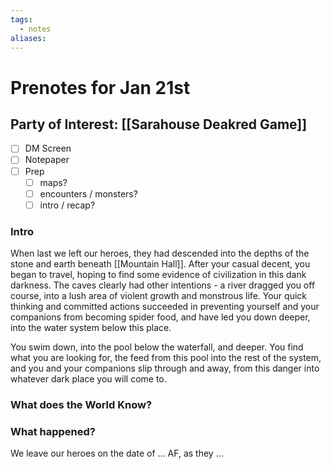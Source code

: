 ```yaml
---
tags:
  - notes
aliases:
---
```


# Prenotes for Jan 21st
## Party of Interest: [[Sarahouse Deakred Game]]
- [ ] DM Screen
- [ ] Notepaper
- [ ] Prep
	- [ ] maps?
	- [ ] encounters / monsters?
	- [ ] intro / recap?

### Intro

When last we left our heroes, they had descended into the depths of the stone and earth beneath [[Mountain Hall]]. After your casual decent, you began to travel, hoping to find some evidence of civilization in this dank darkness. The caves clearly had other intentions - a river dragged you off course, into a lush area of violent growth and monstrous life. Your quick thinking and committed actions succeeded in preventing yourself and your companions from becoming spider food, and have led you down deeper, into the water system below this place. 

You swim down, into the pool below the waterfall, and deeper. You find what you are looking for, the feed from this pool into the rest of the system, and you and your companions slip through and away, from this danger into whatever dark place you will come to.


### What does the World Know?


### What happened?


We leave our heroes on the date of ... AF, as they ...